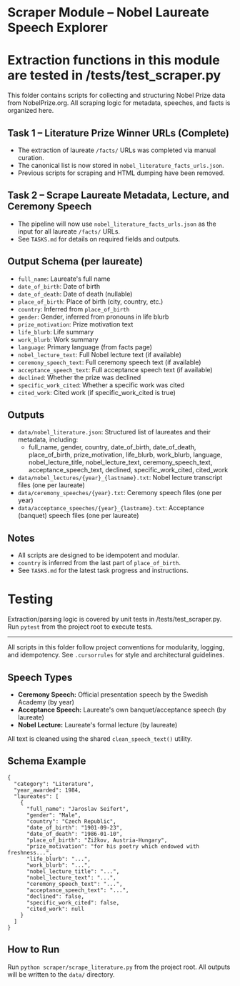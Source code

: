 # Scraper Module – Nobel Laureate Speech Explorer

# Extraction functions in this module are tested in /tests/test_scraper.py

This folder contains scripts for collecting and structuring Nobel Prize data from NobelPrize.org. All scraping logic for metadata, speeches, and facts is organized here.

## Task 1 – Literature Prize Winner URLs (Complete)
- The extraction of laureate `/facts/` URLs was completed via manual curation.
- The canonical list is now stored in `nobel_literature_facts_urls.json`.
- Previous scripts for scraping and HTML dumping have been removed.

## Task 2 – Scrape Laureate Metadata, Lecture, and Ceremony Speech
- The pipeline will now use `nobel_literature_facts_urls.json` as the input for all laureate `/facts/` URLs.
- See `TASKS.md` for details on required fields and outputs.

## Output Schema (per laureate)
- `full_name`: Laureate's full name
- `date_of_birth`: Date of birth
- `date_of_death`: Date of death (nullable)
- `place_of_birth`: Place of birth (city, country, etc.)
- `country`: Inferred from `place_of_birth`
- `gender`: Gender, inferred from pronouns in life blurb
- `prize_motivation`: Prize motivation text
- `life_blurb`: Life summary
- `work_blurb`: Work summary
- `language`: Primary language (from facts page)
- `nobel_lecture_text`: Full Nobel lecture text (if available)
- `ceremony_speech_text`: Full ceremony speech text (if available)
- `acceptance_speech_text`: Full acceptance speech text (if available)
- `declined`: Whether the prize was declined
- `specific_work_cited`: Whether a specific work was cited
- `cited_work`: Cited work (if specific_work_cited is true)

## Outputs
- `data/nobel_literature.json`: Structured list of laureates and their metadata, including:
  - full_name, gender, country, date_of_birth, date_of_death, place_of_birth, prize_motivation, life_blurb, work_blurb, language, nobel_lecture_title, nobel_lecture_text, ceremony_speech_text, acceptance_speech_text, declined, specific_work_cited, cited_work
- `data/nobel_lectures/{year}_{lastname}.txt`: Nobel lecture transcript files (one per laureate)
- `data/ceremony_speeches/{year}.txt`: Ceremony speech files (one per year)
- `data/acceptance_speeches/{year}_{lastname}.txt`: Acceptance (banquet) speech files (one per laureate)

## Notes
- All scripts are designed to be idempotent and modular.
- `country` is inferred from the last part of `place_of_birth`.
- See `TASKS.md` for the latest task progress and instructions.

# Testing
Extraction/parsing logic is covered by unit tests in /tests/test_scraper.py. Run `pytest` from the project root to execute tests.

---

All scripts in this folder follow project conventions for modularity, logging, and idempotency. See `.cursorrules` for style and architectural guidelines.

## Speech Types
- **Ceremony Speech:** Official presentation speech by the Swedish Academy (by year)
- **Acceptance Speech:** Laureate's own banquet/acceptance speech (by laureate)
- **Nobel Lecture:** Laureate's formal lecture (by laureate)

All text is cleaned using the shared `clean_speech_text()` utility.

## Schema Example
```
{
  "category": "Literature",
  "year_awarded": 1984,
  "laureates": [
    {
      "full_name": "Jaroslav Seifert",
      "gender": "Male",
      "country": "Czech Republic",
      "date_of_birth": "1901-09-23",
      "date_of_death": "1986-01-10",
      "place_of_birth": "Žižkov, Austria-Hungary",
      "prize_motivation": "for his poetry which endowed with freshness...",
      "life_blurb": "...",
      "work_blurb": "...",
      "nobel_lecture_title": "...",
      "nobel_lecture_text": "...",
      "ceremony_speech_text": "...",
      "acceptance_speech_text": "...",
      "declined": false,
      "specific_work_cited": false,
      "cited_work": null
    }
  ]
}
```

## How to Run
Run `python scraper/scrape_literature.py` from the project root. All outputs will be written to the `data/` directory. 
